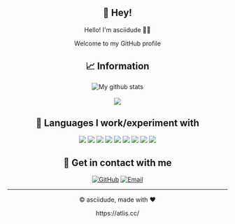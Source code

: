 <div align="center">
  <h2>👋 Hey!</h2>
  Hello! I'm asciidude 🙋‍♂️
  
  Welcome to my GitHub profile

  ## 📈 Information
  <img align="center" src="https://github-readme-streak-stats.herokuapp.com?user=asciidude&theme=vue-dark&hide_border=true&date_format=M%20j%5B%2C%20Y%5D" alt="My github stats" />
  <br><br>
  <img align="center" src="https://github-readme-stats.vercel.app/api/top-langs/?username=asciidude&layout=compact&theme=cobalt&hide_border=true" />

  ## 👀 Languages I work/experiment with
  <p>
    <img src="https://img.shields.io/badge/Python-3776AB?style=for-the-badge&logo=python&logoColor=white" />
    <img src="https://img.shields.io/badge/HTML5-E34F26?style=for-the-badge&logo=html5&logoColor=white" />
    <img src="https://img.shields.io/badge/CSS3-1572B6?style=for-the-badge&logo=css3&logoColor=white" />
    <img src="https://img.shields.io/badge/JavaScript-323330?style=for-the-badge&logo=javascript&logoColor=F7DF1E" />
    <img src="https://img.shields.io/badge/TypeScript-007ACC?style=for-the-badge&logo=typescript&logoColor=white" />
    <img src="https://img.shields.io/badge/C-00599C?style=for-the-badge&logo=c&logoColor=white" />
    <img src="https://img.shields.io/badge/C%23-239120?style=for-the-badge&logo=c-sharp&logoColor=white" />
    <img src="https://img.shields.io/badge/Go-54ACFF?style=for-the-badge&logo=go&logoColor=white" />
    <img src="https://img.shields.io/badge/Rust-C30010?style=for-the-badge&logo=rust&logoColor=white" />
  </p>
  
  ## 💬 Get in contact with me
  [<img alt="GitHub" src="https://img.shields.io/badge/GitHub-%2312100E.svg?&style=for-the-badge&logo=Github&logoColor=white&labelColor=black" />](https://github.com/asciidude)
  [<img alt="Email" src="https://img.shields.io/badge/Email%20Me-%2312100E.svg?&style=for-the-badge&logo=Gmail&logoColor=red&labelColor=white" />](mailto://asciidude0@gmail.com)
  
  ---
  <p align="center">© asciidude, made with ❤️</p>
  <p align="center">https://atlis.cc/</p>
</div>
